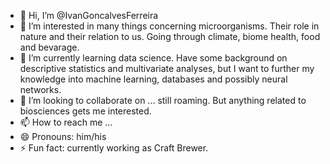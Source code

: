 - 👋 Hi, I’m @IvanGoncalvesFerreira
- 👀 I’m interested in many things concerning microorganisms. Their role in nature and their relation to us. Going through climate, biome health, food and bevarage.
- 🌱 I’m currently learning data science. Have some background on descriptive statistics and multivariate analyses, but I want to further my knowledge into machine learning, databases and possibly neural networks.
- 💞️ I’m looking to collaborate on ... still roaming. But anything related to biosciences gets me interested.
- 📫 How to reach me ... 
- 😄 Pronouns: him/his
- ⚡ Fun fact: currently working as Craft Brewer.

<!---
IvanGoncalvesFerreira/IvanGoncalvesFerreira is a ✨ special ✨ repository because its `README.md` (this file) appears on your GitHub profile.
You can click the Preview link to take a look at your changes.
--->
